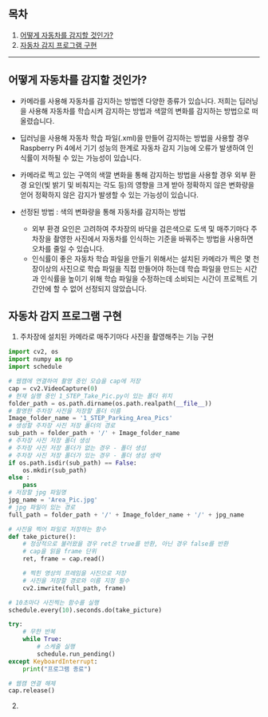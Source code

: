 ## 목차
1. [어떻게 자동차를 감지할 것인가?](#어떻게-자동차를-감지할-것인가)
2. [자동차 감지 프로그램 구현](#자동차-감지-프로그램-구현)
---
## 어떻게 자동차를 감지할 것인가?
* 카메라를 사용해 자동차를 감지하는 방법엔 다양한 종류가 있습니다. 저희는 딥러닝을 사용해 자동차를 학습시켜 감지하는 방법과 색깔의 변화를 감지하는 방법으로 떠올렸습니다.

* 딥러닝을 사용해 자동차 학습 파일(.xml)을 만들어 감지하는 방법을 사용할 경우 Raspberry Pi 4에서 기기 성능의 한계로 자동차 감지 기능에 오류가 발생하여 인식률이 저하될 수 있는 가능성이 있습니다.

* 카메라로 찍고 있는 구역의 색깔 변화을 통해 감지하는 방법을 사용할 경우 외부 환경 요인(빛 밝기 및 비춰지는 각도 등)의 영향을 크게 받아 정확하지 않은 변화량을 얻어 정확하지 않은 감지가 발생할 수 있는 가능성이 있습니다.

* 선정된 방법 : 색의 변화량을 통해 자동차를 감지하는 방법
    * 외부 환경 요인은 고려하여 주차장의 바닥을 검은색으로 도색 및 매주기마다 주차장을 촬영한 사진에서 자동차를 인식하는 기준을 바꿔주는 방법을 사용하면 오차를 줄일 수 있습니다.
    * 인식률이 좋은 자동차 학습 파일을 만들기 위해서는 설치된 카메라가 찍은 몇 천장이상의 사진으로 학습 파일을 직접 만들어야 하는데 학습 파일을 만드는 시간과 인식률을 높이기 위해 학습 파일을 수정하는데 소비되는 시간이 프로젝트 기간안에 할 수 없어 선정되지 않았습니다.

## 자동차 감지 프로그램 구현
1. 주차장에 설치된 카메라로 매주기마다 사진을 촬영해주는 기능 구현
```py
import cv2, os
import numpy as np
import schedule

# 웹캠에 연결하여 촬영 중인 모습을 cap에 저장
cap = cv2.VideoCapture(0)
# 현재 실행 중인 1_STEP_Take_Pic.py이 있는 폴더 위치
folder_path = os.path.dirname(os.path.realpath(__file__))
# 촬영한 주차장 사진을 저장할 폴더 이름
Image_folder_name = '1_STEP_Parking_Area_Pics'
# 생성할 주차장 사진 저장 폴더의 경로
sub_path = folder_path + '/' + Image_folder_name
# 주차장 사진 저장 폴더 생성
# 주차장 사진 저장 폴더가 없는 경우 - 폴더 생성
# 주차장 사진 저장 폴더가 있는 경우 - 폴더 생성 생략
if os.path.isdir(sub_path) == False:
    os.mkdir(sub_path)
else :
    pass
# 저장할 jpg 파일명
jpg_name = 'Area_Pic.jpg'
# jpg 파일이 있는 경로
full_path = folder_path + '/' + Image_folder_name + '/' + jpg_name

# 사진을 찍어 파일로 저장하는 함수
def take_picture():
    # 정상적으로 불러왔을 경우 ret은 true를 반환, 아닌 경우 false를 반환
    # cap을 읽을 frame 단위
    ret, frame = cap.read()

    # 찍힌 영상의 프레임을 사진으로 저장
    # 사진을 저장할 경로와 이름 지정 필수
    cv2.imwrite(full_path, frame)

# 10초마다 사진찍는 함수를 실행
schedule.every(10).seconds.do(take_picture)

try:
    # 무한 반복
    while True:
        # 스케줄 실행
        schedule.run_pending()
except KeyboardInterrupt:   
    print("프로그램 종료")

# 웹캠 연결 해제
cap.release()
```

2. 